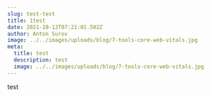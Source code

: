 ```yaml
---
slug: test-test
title: 1test
date: 2021-10-12T07:21:01.502Z
author: Anton Surov
image: ../../images/uploads/blog/7-tools-core-web-vitals.jpg
meta:
  title: test
  description: test
  image: ../../images/uploads/blog/7-tools-core-web-vitals.jpg
---
```

test